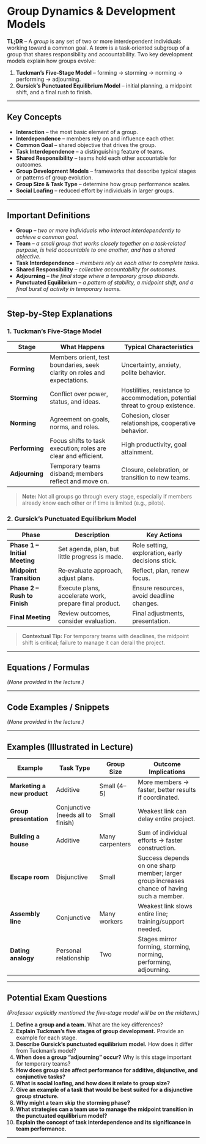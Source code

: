 # Group Dynamics & Development Models  
**TL;DR** – A *group* is any set of two or more interdependent individuals working toward a common goal. A *team* is a task‑oriented subgroup of a group that shares responsibility and accountability. Two key development models explain how groups evolve:  
1. **Tuckman’s Five‑Stage Model** – forming → storming → norming → performing → adjourning.  
2. **Gursick’s Punctuated Equilibrium Model** – initial planning, a midpoint shift, and a final rush to finish.  

---

## Key Concepts
- **Interaction** – the most basic element of a group.  
- **Interdependence** – members rely on and influence each other.  
- **Common Goal** – shared objective that drives the group.  
- **Task Interdependence** – a distinguishing feature of teams.  
- **Shared Responsibility** – teams hold each other accountable for outcomes.  
- **Group Development Models** – frameworks that describe typical stages or patterns of group evolution.  
- **Group Size & Task Type** – determine how group performance scales.  
- **Social Loafing** – reduced effort by individuals in larger groups.  

---

## Important Definitions
- **Group** – *two or more individuals who interact interdependently to achieve a common goal.*  
- **Team** – *a small group that works closely together on a task‑related purpose, is held accountable to one another, and has a shared objective.*  
- **Task Interdependence** – *members rely on each other to complete tasks.*  
- **Shared Responsibility** – *collective accountability for outcomes.*  
- **Adjourning** – *the final stage where a temporary group disbands.*  
- **Punctuated Equilibrium** – *a pattern of stability, a midpoint shift, and a final burst of activity in temporary teams.*  

---

## Step‑by‑Step Explanations

### 1. Tuckman’s Five‑Stage Model  
| Stage | What Happens | Typical Characteristics |
|-------|--------------|--------------------------|
| **Forming** | Members orient, test boundaries, seek clarity on roles and expectations. | Uncertainty, anxiety, polite behavior. |
| **Storming** | Conflict over power, status, and ideas. | Hostilities, resistance to accommodation, potential threat to group existence. |
| **Norming** | Agreement on goals, norms, and roles. | Cohesion, closer relationships, cooperative behavior. |
| **Performing** | Focus shifts to task execution; roles are clear and efficient. | High productivity, goal attainment. |
| **Adjourning** | Temporary teams disband; members reflect and move on. | Closure, celebration, or transition to new teams. |

> **Note:** Not all groups go through every stage, especially if members already know each other or if time is limited (e.g., pilots).

### 2. Gursick’s Punctuated Equilibrium Model  
| Phase | Description | Key Actions |
|-------|-------------|-------------|
| **Phase 1 – Initial Meeting** | Set agenda, plan, but little progress is made. | Role setting, exploration, early decisions stick. |
| **Midpoint Transition** | Re‑evaluate approach, adjust plans. | Reflect, plan, renew focus. |
| **Phase 2 – Rush to Finish** | Execute plans, accelerate work, prepare final product. | Ensure resources, avoid deadline changes. |
| **Final Meeting** | Review outcomes, consider evaluation. | Final adjustments, presentation. |

> **Contextual Tip:** For temporary teams with deadlines, the midpoint shift is critical; failure to manage it can derail the project.

---

## Equations / Formulas
*(None provided in the lecture.)*

---

## Code Examples / Snippets
*(None provided in the lecture.)*

---

## Examples (Illustrated in Lecture)

| Example | Task Type | Group Size | Outcome Implications |
|---------|-----------|------------|----------------------|
| **Marketing a new product** | Additive | Small (4–5) | More members → faster, better results if coordinated. |
| **Group presentation** | Conjunctive (needs all to finish) | Small | Weakest link can delay entire project. |
| **Building a house** | Additive | Many carpenters | Sum of individual efforts → faster construction. |
| **Escape room** | Disjunctive | Small | Success depends on one sharp member; larger group increases chance of having such a member. |
| **Assembly line** | Conjunctive | Many workers | Weakest link slows entire line; training/support needed. |
| **Dating analogy** | Personal relationship | Two | Stages mirror forming, storming, norming, performing, adjourning. |

---

## Potential Exam Questions  
*(Professor explicitly mentioned the five‑stage model will be on the midterm.)*

1. **Define a group and a team.** What are the key differences?  
2. **Explain Tuckman’s five stages of group development.** Provide an example for each stage.  
3. **Describe Gursick’s punctuated equilibrium model.** How does it differ from Tuckman’s model?  
4. **When does a group “adjourning” occur?** Why is this stage important for temporary teams?  
5. **How does group size affect performance for additive, disjunctive, and conjunctive tasks?**  
6. **What is social loafing, and how does it relate to group size?**  
7. **Give an example of a task that would be best suited for a disjunctive group structure.**  
8. **Why might a team skip the storming phase?**  
9. **What strategies can a team use to manage the midpoint transition in the punctuated equilibrium model?**  
10. **Explain the concept of task interdependence and its significance in team performance.**

---